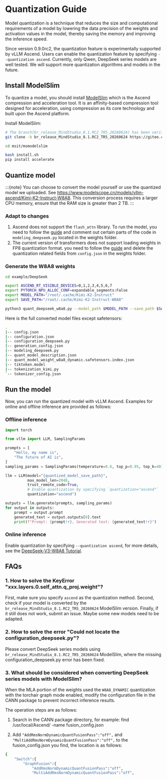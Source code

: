 # Quantization Guide

Model quantization is a technique that reduces the size and computational requirements of a model by lowering the data precision of the weights and activation values in the model, thereby saving the memory and improving the inference speed.

Since version 0.9.0rc2, the quantization feature is experimentally supported by vLLM Ascend. Users can enable the quantization feature by specifying `--quantization ascend`. Currently, only Qwen, DeepSeek series models are well tested. We will support more quantization algorithms and models in the future.

## Install ModelSlim

To quantize a model, you should install [ModelSlim](https://gitee.com/ascend/msit/blob/master/msmodelslim/README.md) which is the Ascend compression and acceleration tool. It is an affinity-based compression tool designed for acceleration, using compression as its core technology and built upon the Ascend platform.

Install ModelSlim:

```bash
# The branch(br_release_MindStudio_8.1.RC2_TR5_20260624) has been verified
git clone -b br_release_MindStudio_8.1.RC2_TR5_20260624 https://gitee.com/ascend/msit

cd msit/msmodelslim

bash install.sh
pip install accelerate
```

## Quantize model

:::{note}
You can choose to convert the model yourself or use the quantized model we uploaded.
See https://www.modelscope.cn/models/vllm-ascend/Kimi-K2-Instruct-W8A8.
This conversion process requires a larger CPU memory, ensure that the RAM size is greater than 2 TB.
:::

### Adapt to changes
1. Ascend does not support the `flash_attn` library. To run the model, you need to follow the [guide](https://gitee.com/ascend/msit/blob/master/msmodelslim/example/DeepSeek/README.md#deepseek-v3r1) and comment out certain parts of the code in `modeling_deepseek.py` located in the weights folder.
2. The current version of transformers does not support loading weights in FP8 quantization format. you need to follow the [guide](https://gitee.com/ascend/msit/blob/master/msmodelslim/example/DeepSeek/README.md#deepseek-v3r1) and delete the quantization related fields from `config.json` in the weights folder.

### Generate the W8A8 weights

```bash
cd example/DeepSeek

export ASCEND_RT_VISIBLE_DEVICES=0,1,2,3,4,5,6,7
export PYTORCH_NPU_ALLOC_CONF=expandable_segments:False
export MODEL_PATH="/root/.cache/Kimi-K2-Instruct"
export SAVE_PATH="/root/.cache/Kimi-K2-Instruct-W8A8"

python3 quant_deepseek_w8a8.py --model_path $MODEL_PATH --save_path $SAVE_PATH --batch_size 4
```

Here is the full converted model files except safetensors:

```bash
.
|-- config.json
|-- configuration.json
|-- configuration_deepseek.py
|-- generation_config.json
|-- modeling_deepseek.py
|-- quant_model_description.json
|-- quant_model_weight_w8a8_dynamic.safetensors.index.json
|-- tiktoken.model
|-- tokenization_kimi.py
`-- tokenizer_config.json
```

## Run the model

Now, you can run the quantized model with vLLM Ascend. Examples for online and offline inference are provided as follows:

### Offline inference

```python
import torch

from vllm import LLM, SamplingParams

prompts = [
    "Hello, my name is",
    "The future of AI is",
]
sampling_params = SamplingParams(temperature=0.6, top_p=0.95, top_k=40)

llm = LLM(model="{quantized_model_save_path}",
          max_model_len=2048,
          trust_remote_code=True,
          # Enable quantization by specifying `quantization="ascend"`
          quantization="ascend")

outputs = llm.generate(prompts, sampling_params)
for output in outputs:
    prompt = output.prompt
    generated_text = output.outputs[0].text
    print(f"Prompt: {prompt!r}, Generated text: {generated_text!r}")
```

### Online inference

Enable quantization by specifying `--quantization ascend`, for more details, see the [DeepSeek-V3-W8A8 Tutorial](https://vllm-ascend.readthedocs.io/en/latest/tutorials/multi_node.html).

## FAQs

### 1. How to solve the KeyError "xxx.layers.0.self_attn.q_proj.weight"?

First, make sure you specify `ascend` as the quantization method. Second, check if your model is converted by the `br_release_MindStudio_8.1.RC2_TR5_20260624` ModelSlim version. Finally, if it still does not work, submit an issue. Maybe some new models need to be adapted.

### 2. How to solve the error "Could not locate the configuration_deepseek.py"?

Please convert DeepSeek series models using `br_release_MindStudio_8.1.RC2_TR5_20260624` ModelSlim, where the missing configuration_deepseek.py error has been fixed.

### 3. What should be considered when converting DeepSeek series models with ModelSlim?

When the MLA portion of the weights used the `W8A8_DYNAMIC` quantization with the torchair graph mode enabled, modify the configuration file in the CANN package to prevent incorrect inference results.

The operation steps are as follows:

1. Search in the CANN package directory, for example:
find /usr/local/Ascend/ -name fusion_config.json

2. Add `"AddRmsNormDynamicQuantFusionPass":"off",` and `"MultiAddRmsNormDynamicQuantFusionPass":"off",` to the fusion_config.json you find, the location is as follows:

```bash
{
    "Switch":{
        "GraphFusion":{
            "AddRmsNormDynamicQuantFusionPass":"off",
            "MultiAddRmsNormDynamicQuantFusionPass":"off",
```

